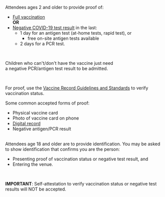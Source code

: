 Attendees ages 2 and older to provide proof of:

- <a target="_blank" href="https://www.cdph.ca.gov/Programs/CID/DCDC/Pages/COVID-19/COVID-19-Public-Health-Recommendations-for-Fully-Vaccinated-People.aspx"><u>Full vaccination</u></a> <br/><b>OR</b><br/>
- <u>Negative COVID-19 test result</u> in the last:
  - 1 day for an antigen test (at-home tests, rapid test), or
    - free on-site antigen tests available
  - 2 days for a PCR test.

<br/>
<p>Children who can't/don't have the vaccine just need<br/>a negative PCR/antigen test result to be admitted.</p>
<br/>
<p>For proof, use the <a target="_blank" href="https://www.cdph.ca.gov/Programs/CID/DCDC/Pages/COVID-19/Vaccine-Record-Guidelines-Standards.aspx">Vaccine Record Guidelines and Standards</a> to verify vaccination status.</p>
<p>Some common accepted forms of proof:
</p>

- Physical vaccine card
- Photo of vaccine card on phone
- <a href="https://myvaccinerecord.cdph.ca.gov/" target="_blank"> Digital record </a>
- Negative antigen/PCR result

<br/>
  Attendees age 18 and older are to provide identification. You may be asked to show identification that confirms you are the person:

- Presenting proof of vaccination status or negative test result, and
- Entering the venue.

<br/>
<p><b>IMPORTANT</b>: Self-attestation to verify vaccination status or negative test results will NOT be accepted.</p>
